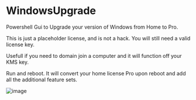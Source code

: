 # WindowsUpgrade


Powershell Gui to Upgrade your version of Windows from Home to Pro.   

This is just a placeholder license, and is not a hack.  You will still need a valid license key. 

Usefull if you need to domain join a computer and it will function off your KMS key.

Run and reboot.  It will convert your home license Pro upon reboot and add all the additional feature sets.



![image](https://github.com/user-attachments/assets/1ed88bbc-7f2c-4eb0-a23b-9b4dcb96e03e)

